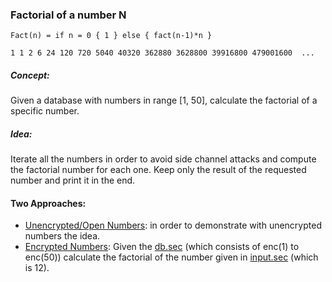### Factorial of a number N
```Fact(n) = if n = 0 { 1 } else { fact(n-1)*n }```

```1 1 2 6 24 120 720 5040 40320 362880 3628800 39916800 479001600  ...```

##### Concept:
Given a database with numbers in range [1, 50], calculate the factorial of a specific number.

##### Idea:
Iterate all the numbers in order to avoid side channel attacks and compute the factorial number for each one. Keep only the result of the requested number and print it in the end.

#### Two Approaches:
- [Unencrypted/Open Numbers](https://github.com/jimouris/cryptoleq/tree/master/src/ceal/tests/factorial/factorial_o.sca): in order to demonstrate with unencrypted numbers the idea.
- [Encrypted Numbers](https://github.com/jimouris/cryptoleq/tree/master/src/ceal/tests/factorial/factorial_s.sca):
Given the [db.sec](https://github.com/jimouris/cryptoleq/tree/master/src/ceal/tests/factorial/db.sec) (which consists of enc(1) to enc(50)) calculate the factorial of the number given in [input.sec](https://github.com/jimouris/cryptoleq/tree/master/src/ceal/tests/factorial/input.sec) (which is 12).
